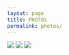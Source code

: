 ```yaml
---
layout: page
title: PHOTOs
permalink: photos/
---
```

<div class="photos">
    <img src="{{ "assets/img/image-4.jpg" | relative_url }}" />
    <img src="{{ "assets/img/image-11.jpg" | relative_url }}" />
    <img src="{{ "assets/img/image-13.jpg" | relative_url }}" />
</div>
